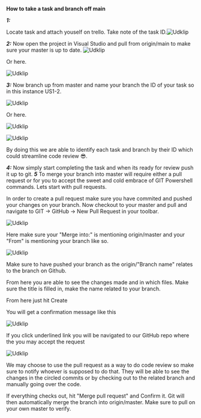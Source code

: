 **How to take a task and branch off main**

***1:***

Locate task and attach youself on trello. Take note of the task ID.![Udklip](https://github.com/user-attachments/assets/5a916d5e-5d16-4ce8-9b1b-3a1646d02d3f)

***2:***
Now open the project in Visual Studio and pull from origin/main to make sure your master is up to date.
![Udklip](https://github.com/user-attachments/assets/96dbcf08-1709-4bb5-8ce2-0db56317f26b)

Or here.

![Udklip](https://github.com/user-attachments/assets/5b55f423-d892-4b73-9c9e-50cf6626ee5c)

***3:***
Now branch up from master and name your branch the ID of your task so in this instance US1-2.

![Udklip](https://github.com/user-attachments/assets/d0115409-a090-40e4-929e-e9a693102350)

Or here.

![Udklip](https://github.com/user-attachments/assets/91586629-577a-4ca1-815b-51322e84b76a)


![Udklip](https://github.com/user-attachments/assets/62dea348-8a45-4fc2-8b69-61bb492c1714)

By doing this we are able to identify each task and branch by their ID which could streamline code review 😎.

***4:***
Now simply start completing the task and when its ready for review push it up to git.
***5***
To merge your branch into master will require either a pull request or for you to accept the sweet and cold embrace of GIT Powershell commands. Lets start with pull requests.

In order to create a pull request make sure you have commited and pushed your changes on your branch.
Now checkout to your master and pull and navigate to GIT -> GitHub -> New Pull Request in your toolbar.

![Udklip](https://github.com/user-attachments/assets/ad3ccd2c-5808-4413-b770-8656a5e54836)

Here make sure your "Merge into:" is mentioning origin/master and your "From" is mentioning your branch like so.

![Udklip](https://github.com/user-attachments/assets/97e6bca5-6d90-4a14-b2d7-3a325fc75b8b)

Make sure to have pushed your branch as the origin/"Branch name" relates to the branch on Github.

From here you are able to see the changes made and in which files. Make sure the title is filled in, make the name related to your branch.

From here just hit Create

You will get a confirmation message like this

![Udklip](https://github.com/user-attachments/assets/4b3eead3-5f3d-4297-b086-cc07738f3c24)

If you click underlined link you will be navigated to our GitHub repo where the you may accept the request

![Udklip](https://github.com/user-attachments/assets/faf29b57-bc3b-4764-9da3-cd9907b8ceee)

We may choose to use the pull request as a way to do code review so make sure to notify whoever is supposed to do that. They will be able to see the changes in the circled commits or by checking out to the related branch and manually going over the code.

If everything checks out, hit "Merge pull request" and Confirm it. Git will then automatically merge the branch into origin/master. Make sure to pull on your own master to verify.
